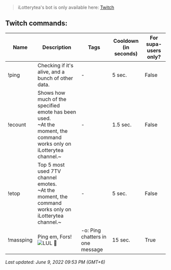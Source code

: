 > iLotterytea's bot is only available here: [Twitch](https://twitch.tv/ilotterytea)

<div id="twitch-commands">
  
  ## Twitch commands:
| Name | Description | Tags | Cooldown (in seconds) | For supa-users only? |
| --- | --- | --- | --- | --- |
| !ping | Checking if it's alive, and a bunch of other data. | - | 5 sec. | False |
| !ecount | Shows how much of the specified emote has been used. <br>~At the moment, the command works only on iLotterytea channel.~ | - | 1.5 sec. | False |
| !etop | Top 5 most used 7TV channel emotes. <br>~At the moment, the command works only on iLotterytea channel.~ |  - | 5 sec. | False |
| !massping | Ping em, Fors! ![LUL](https://static-cdn.jtvnw.net/emoticons/v2/425618/default/dark/1.0) 💪| -o: Ping chatters in one message | 15 sec. | True |
  
</div>
<!--| !img | Sends a link to a random image. Unlike the $tl command from supibot, this command captures links to i.nuuls.com, skr.sh, etc. | - | 2.5 sec. | False | 
-e:`7tv\|ffz\|bttv\|ttv`: Get the top 5 channel emotes of the specified third-party emote service.
-c:`Twitch Username`: Get data from the specified channel.
-->

*Last updated: June 9, 2022 09:53 PM (GMT+6)*
